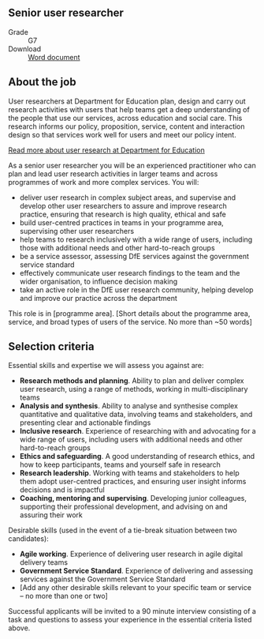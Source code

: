 ## Senior user researcher

<dl class="govuk-summary-list">
  <div class="govuk-summary-list__row">
    <dt class="govuk-summary-list__key">
      Grade
    </dt>
    <dd class="govuk-summary-list__value">
      G7
    </dd>
  </div>
   <div class="govuk-summary-list__row" data-ignore="true">
    <dt class="govuk-summary-list__key">
      Download
    </dt>
    <dd class="govuk-summary-list__value">
      <a href="word">Word document</a>
    </dd>
  </div></dl>

## About the job

User researchers at Department for Education plan, design and carry out research activities with users that help teams get a deep understanding of the people that use our services, across education and social care. This research informs our policy, proposition, service, content and interaction design so that services work well for users and meet our policy intent.

[Read more about user research at Department for Education](https://user-research.education.gov.uk)

As a senior user researcher you will be an experienced practitioner who can plan and lead user research activities in larger teams and across programmes of work and more complex services. You will:

*	deliver user research in complex subject areas, and supervise and develop other user researchers to assure and improve research practice, ensuring that research is high quality, ethical and safe
*	build user-centred practices in teams in your programme area, supervising other user researchers
*	help teams to research inclusively with a wide range of users, including those with additional needs and other hard-to-reach groups
*	be a service assessor, assessing DfE services against the government service standard
*	effectively communicate user research findings to the team and the wider organisation, to influence decision making
*	take an active role in the DfE user research community, helping develop and improve our practice across the department

This role is in [programme area]. [Short details about the programme area, service, and broad types of users of the service. No more than ~50 words]

## Selection criteria

Essential skills and expertise we will assess you against are:

*	**Research methods and planning**. Ability to plan and deliver complex user research, using a range of methods, working in multi-disciplinary teams
*	**Analysis and synthesis**. Ability to analyse and synthesise complex quantitative and qualitative data, involving teams and stakeholders, and presenting clear and actionable findings
*	**Inclusive research**. Experience of researching with and advocating for a wide range of users, including users with additional needs and other hard-to-reach groups
*	**Ethics and safeguarding**. A good understanding of research ethics, and how to keep participants, teams and yourself safe in research
*	**Research leadership**. Working with teams and stakeholders to help them adopt user-centred practices, and ensuring user insight informs decisions and is impactful
*	**Coaching, mentoring and supervising**. Developing junior colleagues, supporting their professional development, and advising on and assuring their work

Desirable skills (used in the event of a tie-break situation between two candidates):

*	**Agile working**. Experience of delivering user research in agile digital delivery teams
*	**Government Service Standard**. Experience of delivering and assessing services against the Government Service Standard
*	[Add any other desirable skills relevant to your specific team or service – no more than one or two] 

Successful applicants will be invited to a 90 minute interview consisting of a task and questions to assess your experience in the essential criteria listed above.